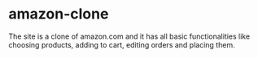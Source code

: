 # amazon-clone
The site is a clone of amazon.com and it has all basic functionalities like choosing products, adding to cart, editing orders and placing them.
